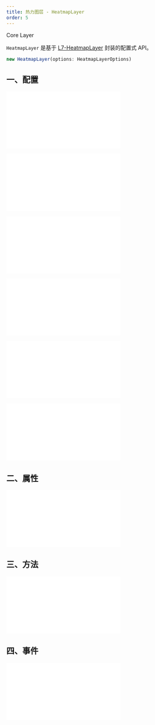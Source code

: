 ```yaml
---
title: 热力图层 - HeatmapLayer
order: 5
---
```


<tag color="blue" text="Core Layer">Core Layer</tag>

`HeatmapLayer` 是基于 [L7-HeatmapLayer](https://l7.antv.vision/zh/docs/api/heatmap_layer/heatmap) 封装的配置式 API。

```ts
new HeatmapLayer(options: HeatmapLayerOptions)
```

## 一、配置

<embed src="@/docs/common/base-layers/base-common/options.zh.md"></embed>

<embed src="@/docs/common/base-layers/point-layer/source.zh.md"></embed>

<embed src="@/docs/common/base-layers/heatmap-layer/shape.zh.md"></embed>

<embed src="@/docs/common/attribute/color.zh.md"></embed>

<embed src="@/docs/common/attribute/size.zh.md"></embed>

<embed src="@/docs/common/base-layers/heatmap-layer/style.zh.md"></embed>

## 二、属性

<embed src="@/docs/common/base-layers/base-common/attribute.zh.md"></embed>

## 三、方法

<embed src="@/docs/common/base-layers/base-common/method.zh.md"></embed>

## 四、事件

<embed src="@/docs/common/base-layers/base-common/event.zh.md"></embed>
